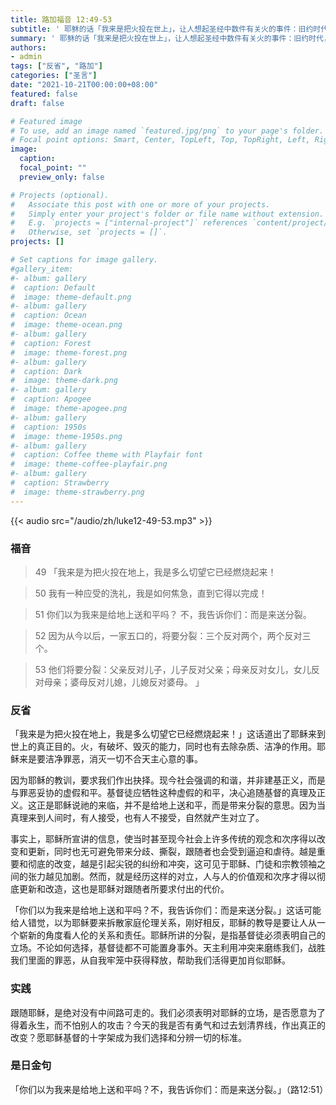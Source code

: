 ```yaml
---
title: 路加福音 12:49-53
subtitle: ' 耶稣的话「我来是把火投在世上」，让人想起圣经中数件有关火的事件：旧约时代，先知厄里亚曾祈祷向巴耳的先知降下天火（列上18:36-40），也祈祷让天火两次吞噬阿哈齐雅王的士兵（列下1:10、12）；新约时代，当耶稣的门徒们想对不接待他们的撒玛黎雅人采取类似的报复行动时（路9:54），却受到耶稣的严厉斥责。 耶稣所期待的洗礼，是借着对父旨意的完全顺服，在十字架的苦难中走向使命的巅峰。 祂是和平之王，一定不愿看到分裂；但祂为了真理逆向而行的行为必然会在某些人中带来分裂。 身为基督的门徒，我该如何回应身边的质疑与攻击，而能从容地坚持真理？'
summary: ' 耶稣的话「我来是把火投在世上」，让人想起圣经中数件有关火的事件：旧约时代，先知厄里亚曾祈祷向巴耳的先知降下天火（列上18:36-40），也祈祷让天火两次吞噬阿哈齐雅王的士兵（列下1:10、12）；新约时代，当耶稣的门徒们想对不接待他们的撒玛黎雅人采取类似的报复行动时（路9:54），却受到耶稣的严厉斥责。 耶稣所期待的洗礼，是借着对父旨意的完全顺服，在十字架的苦难中走向使命的巅峰。 祂是和平之王，一定不愿看到分裂；但祂为了真理逆向而行的行为必然会在某些人中带来分裂。 身为基督的门徒，我该如何回应身边的质疑与攻击，而能从容地坚持真理？'
authors:
- admin
tags: ["反省", "路加"]
categories: ["圣言"]
date: "2021-10-21T00:00:00+08:00"
featured: false
draft: false

# Featured image
# To use, add an image named `featured.jpg/png` to your page's folder.
# Focal point options: Smart, Center, TopLeft, Top, TopRight, Left, Right, BottomLeft, Bottom, BottomRight
image:
  caption:
  focal_point: ""
  preview_only: false

# Projects (optional).
#   Associate this post with one or more of your projects.
#   Simply enter your project's folder or file name without extension.
#   E.g. `projects = ["internal-project"]` references `content/project/deep-learning/index.md`.
#   Otherwise, set `projects = []`.
projects: []

# Set captions for image gallery.
#gallery_item:
#- album: gallery
#  caption: Default
#  image: theme-default.png
#- album: gallery
#  caption: Ocean
#  image: theme-ocean.png
#- album: gallery
#  caption: Forest
#  image: theme-forest.png
#- album: gallery
#  caption: Dark
#  image: theme-dark.png
#- album: gallery
#  caption: Apogee
#  image: theme-apogee.png
#- album: gallery
#  caption: 1950s
#  image: theme-1950s.png
#- album: gallery
#  caption: Coffee theme with Playfair font
#  image: theme-coffee-playfair.png
#- album: gallery
#  caption: Strawberry
#  image: theme-strawberry.png
---
```


{{< audio src="/audio/zh/luke12-49-53.mp3" >}}

### 福音
> 49 「我来是为把火投在地上，我是多么切望它已经燃烧起来！

> 50 我有一种应受的洗礼，我是如何焦急，直到它得以完成！

> 51 你们以为我来是给地上送和平吗？ 不，我告诉你们：而是来送分裂。

> 52 因为从今以后，一家五口的，将要分裂：三个反对两个，两个反对三个。

> 53 他们将要分裂：父亲反对儿子，儿子反对父亲；母亲反对女儿，女儿反对母亲；婆母反对儿媳，儿媳反对婆母。  」

### 反省
「我来是为把火投在地上，我是多么切望它已经燃烧起来！」这话道出了耶稣来到世上的真正目的。火，有破坏、毁灭的能力，同时也有去除杂质、洁净的作用。耶稣来是要洁净罪恶，消灭一切不合天主心意的事。

因为耶稣的教训，要求我们作出抉择。现今社会强调的和谐，并非建基正义，而是与罪恶妥协的虚假和平。基督徒应牺牲这种虚假的和平，决心追随基督的真理及正义。这正是耶稣说祂的来临，并不是给地上送和平，而是带来分裂的意思。因为当真理来到人间时，有人接受，也有人不接受，自然就产生对立了。

事实上，耶稣所宣讲的信息，使当时甚至现今社会上许多传统的观念和次序得以改变和更新，同时也无可避免带来分歧、撕裂，跟随者也会受到逼迫和虐待。越是重要和彻底的改变，越是引起尖锐的纠纷和冲突，这可见于耶稣、门徒和宗教领袖之间的张力越见加剧。然而，就是经历这样的对立，人与人的价值观和次序才得以彻底更新和改造，这也是耶稣对跟随者所要求付出的代价。

「你们以为我来是给地上送和平吗？不，我告诉你们：而是来送分裂。」这话可能给人错觉，以为耶稣要来拆散家庭伦理关系，刚好相反，耶稣的教导是要让人从一个崭新的角度看人伦的关系和责任。耶稣所讲的分裂，是指基督徒必须表明自己的立场。不论如何选择，基督徒都不可能置身事外。天主利用冲突来磨练我们，战胜我们里面的罪恶，从自我牢笼中获得释放，帮助我们活得更加肖似耶稣。

### 实践
跟随耶稣，是绝对没有中间路可走的。我们必须表明对耶稣的立场，是否愿意为了得着永生，而不怕别人的攻击？今天的我是否有勇气和过去划清界线，作出真正的改变？愿耶稣基督的十字架成为我们选择和分辨一切的标准。

### 是日金句
「你们以为我来是给地上送和平吗？不，我告诉你们：而是来送分裂。」（路12:51）
